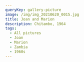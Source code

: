 ```yaml
---
queryKey: gallery-picture
image: /img/img_20210620_0015.jpg
title: Joan and Marion
description: Chitambo, 1964
tags:
  - All pictures
  - Joan
  - Marion
  - Zambia
  - 1960s
---
```

